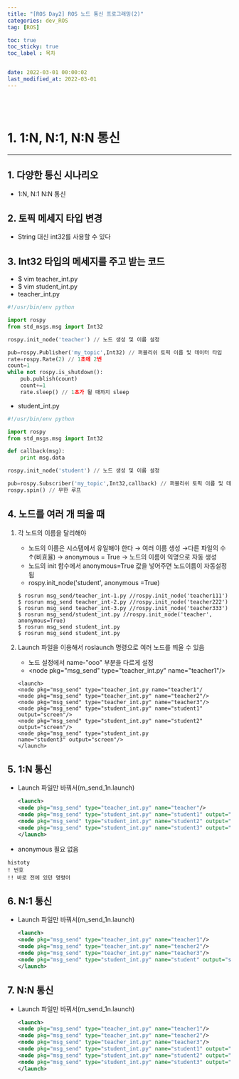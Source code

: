 ```yaml
---
title: "[ROS Day2] ROS 노드 통신 프로그래밍(2)"
categories: dev_ROS
tag: [ROS]

toc: true
toc_sticky: true
toc_label : 목차


date: 2022-03-01 00:00:02
last_modified_at: 2022-03-01
---
```

<br>
<br>

# 1. 1:N, N:1, N:N 통신
---
## 1. 다양한 통신 시나리오
* 1:N, N:1 N:N 통신

## 2. 토픽 메세지 타입 변경
* String 대신 int32를 사용할 수 있다

## 3. Int32 타입의 메세지를 주고 받는 코드
* $ vim teacher_int.py
* $ vim student_int.py
* teacher_int.py

```python
#!/usr/bin/env python

import rospy
from std_msgs.msg import Int32

rospy.init_node('teacher') // 노드 생성 및 이름 설정 

pub=rospy.Publisher('my_topic',Int32) // 퍼블리쉬 토픽 이름 및 데이터 타입
rate=rospy.Rate(2) // 1초에 2번
count=1
while not rospy.is_shutdown():
    pub.publish(count)
    count+=1
    rate.sleep() // 1초가 될 때까지 sleep
```
* student_int.py

```python
#!/usr/bin/env python

import rospy
from std_msgs.msg import Int32

def callback(msg):
    print msg.data

rospy.init_node('student') // 노드 생성 및 이름 설정 

pub=rospy.Subscriber('my_topic',Int32,callback) // 퍼블리쉬 토픽 이름 및 데이터 타입 및 함수 콜백
rospy.spin() // 무한 루프
```

## 4. 노드를 여러 개 띄울 때
1. 각 노드의 이름을 달리해야
    * 노드의 이름은 시스템에서 유일해야 한다 → 여러 이름 생성 →다른 파일의 수↑(비효율) → anonymous = True → 노드의 이름이 익명으로 자동 생성
    * 노드의 init 함수에서 anonymous=True 값을 넣어주면 노드이름이 자동설정됨
    * rospy.init_node('student', anonymous =True)
     
    ```
    $ rosrun msg_send/teacher_int-1.py //rospy.init_node('teacher111')
    $ rosrun msg_send teacher_int-2.py //rospy.init_node('teacher222')
    $ rosrun msg_send teacher_int-3.py //rospy.init_node('teacher333')
    $ rosrun msg_send/student_int.py //rospy.init_node('teacher', anonymous=True)
    $ rosrun msg_send student_int.py
    $ rosrun msg_send student_int.py
    ```

2. Launch 파일을 이용해서 roslaunch 명령으로 여러 노드를 띄울 수 있음
    * 노드 설정에서 name-"ooo" 부분을 다르게 설정
    * \<node pkg="msg_send" type="teacher_int.py" name="teacher1"/>

    ```
    <launch>
    <node pkg="msg_send" type="teacher_int.py name="teacher1"/
    <node pkg="msg_send" type="teacher_int.py" name="teacher2"/>
    <node pkg="msg_send" type="teacher_int.py" name="teacher3"/>
    <node pkg="msg_send" type="student_int.py" name="student1" output="screen"/>
    <node pkg="msg_send" type="student_int.py" name="student2" output="screen"/>
    <node pkg="msg_send" type="student_int.py
    name="student3" output="screen"/>
    </launch>
    ```

## 5. 1:N 통신
* Launch 파일만 바꿔서(m_send_1n.launch)
    ```xml
    <launch>
    <node pkg="msg_send" type="teacher_int.py" name="teacher"/>
    <node pkg="msg_send" type="student_int.py" name="student1" output="screen"/>
    <node pkg="msg_send" type="student_int.py" name="student2" output="screen"/>
    <node pkg="msg_send" type="student_int.py" name="student3" output="screen"/>
    </launch>
    ```
* anonymous 필요 없음
```
histoty
! 번호
!! 바로 전에 있던 명령어
```

## 6. N:1 통신
* Launch 파일만 바꿔서(m_send_1n.launch)
    ```xml
    <launch>
    <node pkg="msg_send" type="teacher_int.py" name="teacher1"/>
    <node pkg="msg_send" type="teacher_int.py" name="teacher2"/>
    <node pkg="msg_send" type="teacher_int.py" name="teacher3"/>
    <node pkg="msg_send" type="student_int.py" name="student" output="screen"/>
    </launch>
    ```

## 7. N:N 통신
* Launch 파일만 바꿔서(m_send_1n.launch)
    ```xml
    <launch>
    <node pkg="msg_send" type="teacher_int.py" name="teacher1"/>
    <node pkg="msg_send" type="teacher_int.py" name="teacher2"/>
    <node pkg="msg_send" type="teacher_int.py" name="teacher3"/>
    <node pkg="msg_send" type="student_int.py" name="student1" output="screen"/>
    <node pkg="msg_send" type="student_int.py" name="student2" output="screen"/>
    <node pkg="msg_send" type="student_int.py" name="student3" output="screen"/>
    </launch>
    ```